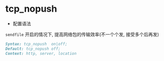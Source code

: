 # tcp_nopush

- 配置语法

`sendfile` 开启的情况下, 提高网络包的传输效率(不一个个发, 接受多个后再发)

```md
Syntax: tcp_nopush  on|off;
Default: tcp_nopush off;
Context: http, server, location
```
